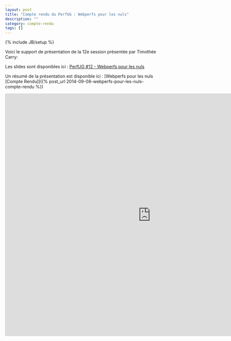 ```yaml
---
layout: post
title: "Compte rendu du PerfUG : Webperfs pour les nuls"
description: ""
category: compte-rendu
tags: []
---
```

{% include JB/setup %} 

Voici le support de présentation de la 12e session présentée par Timothée Carry:
<!-- more -->

Les slides sont disponibles ici : [PerfUG #12 - Webperfs pour les nuls](http://talks.pixelastic.com/webperfs/#/)

Un résumé de la présentation est disponible ici : [Webperfs pour les nuls [Compte Rendu]]({% post_url 2014-09-08-webperfs-pour-les-nuls-compte-rendu %})

<iframe src="http://talks.pixelastic.com/webperfs/#/" width="940" height="783" frameborder="0" marginwidth="0" marginheight="0" scrolling="no" style="border:1px solid #CCC;border-width:1px 1px 0;margin-bottom:5px"> </iframe>
